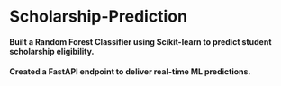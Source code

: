 # Scholarship-Prediction
#### Built a Random Forest Classifier using Scikit-learn to predict student scholarship eligibility.
#### Created a FastAPI endpoint to deliver real-time ML predictions.

